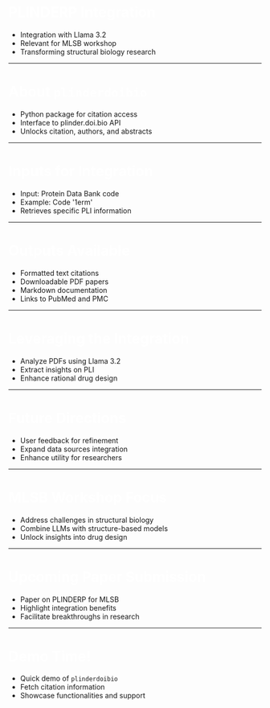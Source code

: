 <!--
theme: default
class: lead
-->

<style>
section {
  background-color: #2e2e2e; /* Dark gray background */
  color: #ffffff;            /* White text */
}

h1, h2, h3, h4, h5, h6 {
  color: #ffffff;            /* Ensure headers are also white */
}
</style>

# PLINDERP Integration

- Integration with Llama 3.2  
- Relevant for MLSB workshop  
- Transforming structural biology research  

---

# About `plinderdoibio`

- Python package for citation access  
- Interface to plinder.doi.bio API  
- Unlocks citation, authors, and abstracts  

---

# Inputs for Integration

- Input: Protein Data Bank code  
- Example: Code '1erm'  
- Retrieves specific PLI information  

---

# Outputs Available

- Formatted text citations  
- Downloadable PDF papers  
- Markdown documentation  
- Links to PubMed and PMC  

---

# Leveraging the Integration  

- Analyze PDFs using Llama 3.2  
- Extract insights on PLI  
- Enhance rational drug design  

---

# Future Directions

- User feedback for refinement  
- Expand data sources integration  
- Enhance utility for researchers  

---

# MLSB Workshop Focus

- Address challenges in structural biology  
- Combine LLMs with structure-based models  
- Unlock insights into drug design  

---

# Upcoming Paper Submission

- Paper on PLINDERP for MLSB  
- Highlight integration benefits  
- Facilitate breakthroughs in research  

---

# Demo Time!

- Quick demo of `plinderdoibio`  
- Fetch citation information  
- Showcase functionalities and support  

